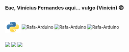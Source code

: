 ### Eae, Vinícius Fernandes aqui... vulgo (Vinicin) 😎

<div style="display: inline_block"><br>
  <img align="center" alt="Rafa-Python" height="40" width="50" src="https://raw.githubusercontent.com/devicons/devicon/master/icons/python/python-original.svg">
  <img align="center" alt="Rafa-Arduino" height="40" width="50" <img src="https://cdn.jsdelivr.net/gh/devicons/devicon/icons/arduino/arduino-original-wordmark.svg" />
  <img align="center" alt="Rafa-Arduino" height="40" width="50" <img src="https://cdn.jsdelivr.net/gh/devicons/devicon/icons/c/c-original.svg" />
  <img align="center" alt="Rafa-Arduino" height="40" width="50" <img src="https://cdn.jsdelivr.net/gh/devicons/devicon/icons/cplusplus/cplusplus-original.svg" />
                    
</div>
  
 ##
<div> 
  <a href="https://instagram.com/viniciusfs14" target="_blank"><img src="https://img.shields.io/badge/-Instagram-%23E4405F?style=for-the-badge&logo=instagram&logoColor=white" target="_blank"></a>
  <a href = "mailto:vitinhovinicius8@gmail.com"><img src="https://img.shields.io/badge/-Gmail-%23333?style=for-the-badge&logo=gmail&logoColor=white" target="_blank"></a>
  <a href="https://www.linkedin.com/in/vinicius-fernandes-834981217" target="_blank"><img src="https://img.shields.io/badge/-LinkedIn-%230077B5?style=for-the-badge&logo=linkedin&logoColor=white" target="_blank"></a> 
  
</div>
